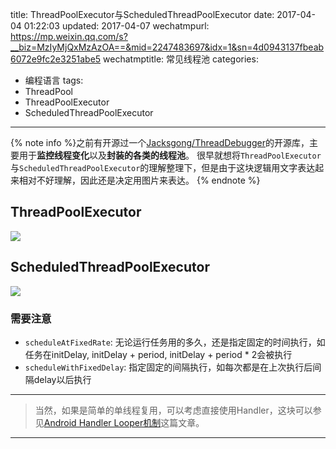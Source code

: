 title: ThreadPoolExecutor与ScheduledThreadPoolExecutor
date: 2017-04-04 01:22:03
updated: 2017-04-07
wechatmpurl: https://mp.weixin.qq.com/s?__biz=MzIyMjQxMzAzOA==&mid=2247483697&idx=1&sn=4d0943137fbeab6072e9fc2e3251abe5
wechatmptitle: 常见线程池
categories:
- 编程语言
tags:
- ThreadPool
- ThreadPoolExecutor
- ScheduledThreadPoolExecutor

---

{% note info %}之前有开源过一个[Jacksgong/ThreadDebugger](https://github.com/Jacksgong/ThreadDebugger)的开源库，主要用于**监控线程变化**以及**封装的各类的线程池**。
很早就想将`ThreadPoolExecutor`与`ScheduledThreadPoolExecutor`的理解整理下，但是由于这块逻辑用文字表达起来相对不好理解，因此还是决定用图片来表达。 {% endnote %}

<!-- more -->

## ThreadPoolExecutor

![](/img/thread-pool-executor.png)

## ScheduledThreadPoolExecutor

![](/img/scheduled-thread-pool-executor.png)

### 需要注意

- `scheduleAtFixedRate`: 无论运行任务用的多久，还是指定固定的时间执行，如任务在initDelay, initDelay + period, initDelay + period * 2会被执行
- `scheduleWithFixedDelay`: 指定固定的间隔执行，如每次都是在上次执行后间隔delay以后执行

---

> 当然，如果是简单的单线程复用，可以考虑直接使用Handler，这块可以参见[Android Handler Looper机制](/2016/03/11/android_handler_looper/)这篇文章。

---
